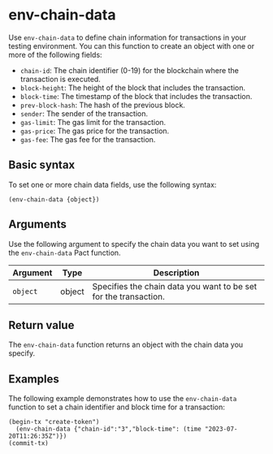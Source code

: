 # env-chain-data

Use `env-chain-data` to define chain information for transactions in your testing environment.
You can this function to create an object with one or more of the following fields:

- `chain-id`: The chain identifier (0-19) for the blockchain where the transaction is executed.
- `block-height`: The height of the block that includes the transaction.
- `block-time`: The timestamp of the block that includes the transaction.
- `prev-block-hash`: The hash of the previous block.
- `sender`: The sender of the transaction.
- `gas-limit`: The gas limit for the transaction.
- `gas-price`: The gas price for the transaction.
- `gas-fee`: The gas fee for the transaction.

## Basic syntax

To set one or more chain data fields, use the following syntax:

```pact
(env-chain-data {object})
```

## Arguments

Use the following argument to specify the chain data you want to set using the `env-chain-data` Pact function.

| Argument | Type | Description |
| --- | --- | --- |
| `object` | object | Specifies the chain data you want to be set for the transaction. |

## Return value

The `env-chain-data` function returns an object with the chain data you specify.

## Examples

The following example demonstrates how to use the `env-chain-data` function to set a chain identifier and block time for a transaction:

```pact
(begin-tx "create-token")
  (env-chain-data {"chain-id":"3","block-time": (time "2023-07-20T11:26:35Z")})
(commit-tx)
```

